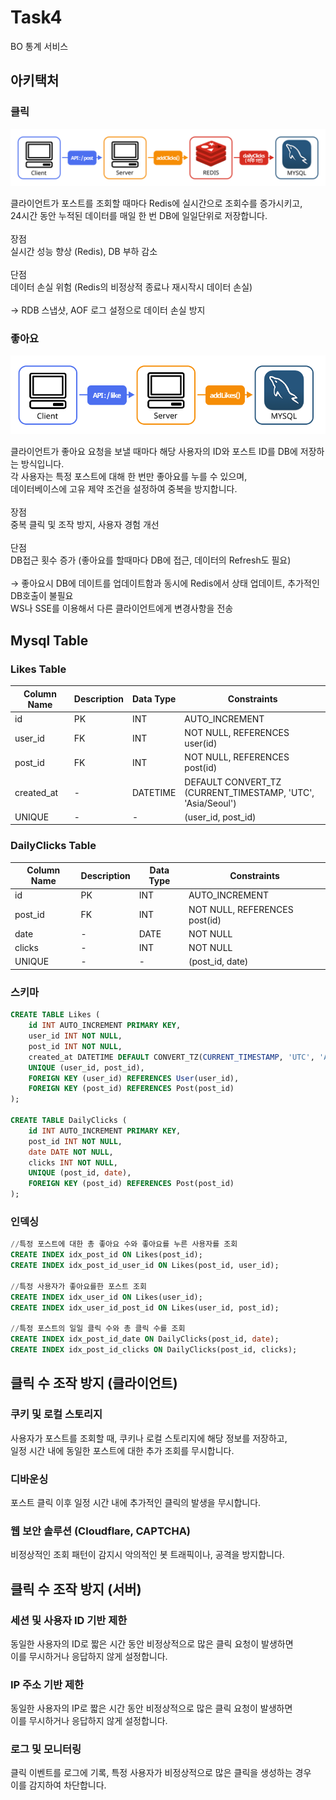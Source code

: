 # Task4

BO 통계 서비스

## 아키택처

### 클릭
![클릭](./assets/2.png)

클라이언트가 포스트를 조회할 때마다 Redis에 실시간으로 조회수를 증가시키고, <br/>
24시간 동안 누적된 데이터를 매일 한 번 DB에 일일단위로 저장합니다. <br/>
 <br/>
장점 <br/>
실시간 성능 향상 (Redis), DB 부하 감소 <br/>  <br/>
단점 <br/>
데이터 손실 위험 (Redis의 비정상적 종료나 재시작시 데이터 손실) <br/> <br/>
      → RDB 스냅샷, AOF 로그 설정으로 데이터 손실 방지 <br/>

### 좋아요
![좋아요](./assets/1.png)

클라이언트가 좋아요 요청을 보낼 때마다 해당 사용자의 ID와 포스트 ID를 DB에 저장하는 방식입니다.  <br/>
각 사용자는 특정 포스트에 대해 한 번만 좋아요를 누를 수 있으며,  <br/>
데이터베이스에 고유 제약 조건을 설정하여 중복을 방지합니다. <br/>
 <br/>
장점 <br/>
중복 클릭 및 조작 방지, 사용자 경험 개선 <br/> <br/>
단점 <br/>
DB접근 횟수 증가 (좋아요를 할때마다 DB에 접근, 데이터의 Refresh도 필요) <br/>
 <br/>
      → 좋아요시 DB에 데이트를 업데이트함과 동시에 Redis에서 상태 업데이트, 추가적인 DB호출이 불필요 <br/>
        WS나 SSE를 이용해서 다른 클라이언트에게 변경사항을 전송 <br/>

## Mysql Table

### Likes Table

| Column Name | Description | Data Type     | Constraints                                                |
|-------------|-------------|---------------|------------------------------------------------------------|
| id          | PK          | INT           | AUTO_INCREMENT                                             |
| user_id     | FK          | INT           | NOT NULL, REFERENCES user(id)                              |
| post_id     | FK          | INT           | NOT NULL, REFERENCES post(id)                              |
| created_at  | -           | DATETIME      | DEFAULT CONVERT_TZ<br/>(CURRENT_TIMESTAMP, 'UTC', 'Asia/Seoul') |
| UNIQUE      | -           | -             | (user_id, post_id)                                         |

### DailyClicks Table

| Column Name | Description | Data Type     | Constraints                                                |
|-------------|-------------|---------------|------------------------------------------------------------|
| id          | PK          | INT           | AUTO_INCREMENT                                             |
| post_id     | FK          | INT           | NOT NULL, REFERENCES post(id)                              |
| date        | -           | DATE          | NOT NULL                                                   |
| clicks      | -           | INT           | NOT NULL                                                   |
| UNIQUE      | -           | -             | (post_id, date)                                            |


### 스키마
```SQL
CREATE TABLE Likes (
    id INT AUTO_INCREMENT PRIMARY KEY,
    user_id INT NOT NULL,
    post_id INT NOT NULL,
    created_at DATETIME DEFAULT CONVERT_TZ(CURRENT_TIMESTAMP, 'UTC', 'Asia/Seoul'),
    UNIQUE (user_id, post_id),
    FOREIGN KEY (user_id) REFERENCES User(user_id),
    FOREIGN KEY (post_id) REFERENCES Post(post_id)
);

CREATE TABLE DailyClicks (
    id INT AUTO_INCREMENT PRIMARY KEY,
    post_id INT NOT NULL,
    date DATE NOT NULL,
    clicks INT NOT NULL,
    UNIQUE (post_id, date),
    FOREIGN KEY (post_id) REFERENCES Post(post_id)
);
```

### 인덱싱
```sql
//특정 포스트에 대한 총 좋아요 수와 좋아요를 누른 사용자를 조회
CREATE INDEX idx_post_id ON Likes(post_id);
CREATE INDEX idx_post_id_user_id ON Likes(post_id, user_id);

//특정 사용자가 좋아요를한 포스트 조회
CREATE INDEX idx_user_id ON Likes(user_id);
CREATE INDEX idx_user_id_post_id ON Likes(user_id, post_id);

//특정 포스트의 일일 클릭 수와 총 클릭 수를 조회
CREATE INDEX idx_post_id_date ON DailyClicks(post_id, date);
CREATE INDEX idx_post_id_clicks ON DailyClicks(post_id, clicks);
```

## 클릭 수 조작 방지 (클라이언트)

### 쿠키 및 로컬 스토리지 
사용자가 포스트를 조회할 때, 쿠키나 로컬 스토리지에 해당 정보를 저장하고, <br/>
일정 시간 내에 동일한 포스트에 대한 추가 조회를 무시합니다. <br/>

### 디바운싱
포스트 클릭 이후 일정 시간 내에 추가적인 클릭의 발생을 무시합니다. <br/>

### 웹 보안 솔루션 (Cloudflare, CAPTCHA) 
비정상적인 조회 패턴이 감지시 악의적인 봇 트래픽이나, 공격을 방지합니다. <br/>

## 클릭 수 조작 방지 (서버)

### 세션 및 사용자 ID 기반 제한 
동일한 사용자의 ID로 짧은 시간 동안 비정상적으로 많은 클릭 요청이 발생하면 <br/>
이를 무시하거나 응답하지 않게 설정합니다.

### IP 주소 기반 제한 
동일한 사용자의 IP로 짧은 시간 동안 비정상적으로 많은 클릭 요청이 발생하면 <br/>
이를 무시하거나 응답하지 않게 설정합니다.

### 로그 및 모니터링
클릭 이벤트를 로그에 기록, 특정 사용자가 비정상적으로 많은 클릭을 생성하는 경우  <br/>
이를 감지하여 차단합니다.